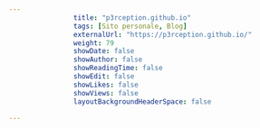 ---
                title: "p3rception.github.io"
                tags: [Sito personale, Blog]
                externalUrl: "https://p3rception.github.io/"
                weight: 79
                showDate: false
                showAuthor: false
                showReadingTime: false
                showEdit: false
                showLikes: false
                showViews: false
                layoutBackgroundHeaderSpace: false
                ---


